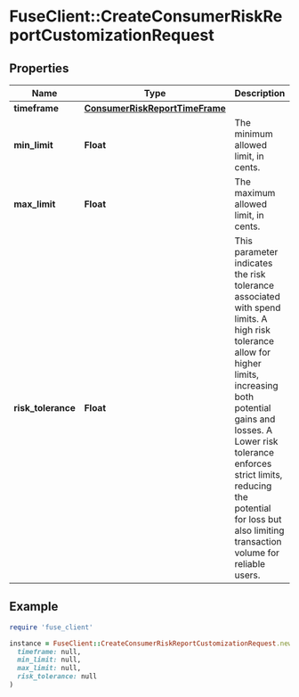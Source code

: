 # FuseClient::CreateConsumerRiskReportCustomizationRequest

## Properties

| Name | Type | Description | Notes |
| ---- | ---- | ----------- | ----- |
| **timeframe** | [**ConsumerRiskReportTimeFrame**](ConsumerRiskReportTimeFrame.md) |  |  |
| **min_limit** | **Float** | The minimum allowed limit, in cents. |  |
| **max_limit** | **Float** | The maximum allowed limit, in cents. |  |
| **risk_tolerance** | **Float** | This parameter indicates the risk tolerance associated with spend limits. A high risk tolerance allow for higher limits, increasing both potential gains and losses. A Lower risk tolerance enforces strict limits, reducing the potential for loss but also limiting transaction volume for reliable users. |  |

## Example

```ruby
require 'fuse_client'

instance = FuseClient::CreateConsumerRiskReportCustomizationRequest.new(
  timeframe: null,
  min_limit: null,
  max_limit: null,
  risk_tolerance: null
)
```

